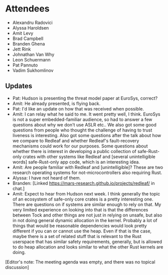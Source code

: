 # Attendees
- Alexandru Radovici
- Alyssa Haroldsen
- Amit Levy
- Brad Campbell
- Branden Ghena
- Jett Rink
- Johnathan Van Why
- Leon Schuermann
- Pat Pannuto
- Vadim Sukhomlinov

## Updates

- Pat: Hudson is presenting the threat model paper at EuroSys, correct?
- Amit: He already presented, is flying back.
- Pat: I'd like an update on how that was received when possible.
- Amit: I can relay what he said to me. It went pretty well, I think. EuroSys is
  not a super embedded-familiar audience, so had to answer a few questions about
  why we don't use ASLR etc.. We also got some good questions from people who
  thought the challenge of having to trust liveness is interesting. Also got
  some questions after the talk about how we compare to Redleaf and whether
  Redleaf's fault-recovery mechanisms could work for our purposes. Some
  questions about whether there is interest in developing a public collection of
  safe-Rust-only crates with other systems like Redleaf and [several
  unintelligible words] safe-Rust-only app code, which is an interesting idea.
- Amit: Are people familiar with Redleaf and [unintelligible]? These are two
  research operating systems for not-microcontrollers also requiring Rust.
- Alyssa: I have not heard of them.
- Branden: [Linked https://mars-research.github.io/projects/redleaf/ in chat.]
- Amit: Expect to hear from Hudson next week. I think generally the topic of an
  ecosystem of safe-only core crates is a pretty interesting one. There are
  questions on if systems are similar enough to rely on that. My very limited
  experience on looking into that is that the differences between Tock and other
  things are not just in relying on unsafe, but also in not doing general
  dynamic allocation in the kernel. Probably a lot of things that would be
  reasonable dependencies would look pretty different if you can or cannot use
  the heap. Even if that is the case, maybe there is a set of related stuff that
  is relevant to the Rust userspace that has similar safety requirements,
  generally, but is allowed to do heap allocation and looks similar to what the
  other Rust kernels are doing.

[Editor's note: The meeting agenda was empty, and there was no topical discussion]

